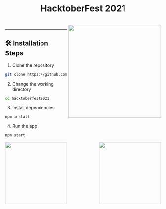 <h1 align="center">
  HacktoberFest 2021
</h1>

<br /> 
<img align="right" src="https://hacktoberfest.digitalocean.com/_nuxt/img/logo-hacktoberfest-full.f42e3b1.svg" width="300px" height="300px"/>
<hr />


## 🛠️ Installation Steps

1. Clone the repository

```bash
git clone https://github.com/javascript-spec/hacktoberfest2021.git
```

2. Change the working directory

```bash
cd hacktoberfest2021
```

3. Install dependencies

```bash
npm install
```

4. Run the app

```bash
npm start
```

<img align="right" src ="https://media0.giphy.com/media/ln7z2eWriiQAllfVcn/source.gif" width="200px" height="200px" />

<img src="https://camo.githubusercontent.com/e15e75521862be103c834df436a8f9e075c945e5/68747470733a2f2f6d656469612e67697068792e636f6d2f6d656469612f6475334a336358797a686a3735494f6776412f67697068792e676966" width="200px" height="200px"/>
